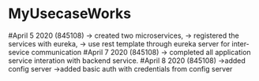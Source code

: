 # MyUsecaseWorks

#April 5 2020 (845108)
	-> created two microservices,
	-> registered the services with eureka,
	-> use rest template through eureka server for 
                        inter-sevice communication
#April 7 2020 (845108)
	-> completed all application service 
	    interation with backend service.
#April 8 2020 (845108)
	->added config server
	->added basic auth with credentials
	    from config server
	